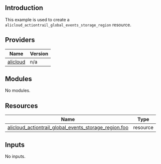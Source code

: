 ## Introduction

This example is used to create a `alicloud_actiontrail_global_events_storage_region` resource.

<!-- BEGIN_TF_DOCS -->
## Providers

| Name | Version |
|------|---------|
| <a name="provider_alicloud"></a> [alicloud](#provider\_alicloud) | n/a |

## Modules

No modules.

## Resources

| Name | Type |
|------|------|
| [alicloud_actiontrail_global_events_storage_region.foo](https://registry.terraform.io/providers/aliyun/alicloud/latest/docs/resources/actiontrail_global_events_storage_region) | resource |

## Inputs

No inputs.
<!-- END_TF_DOCS -->    